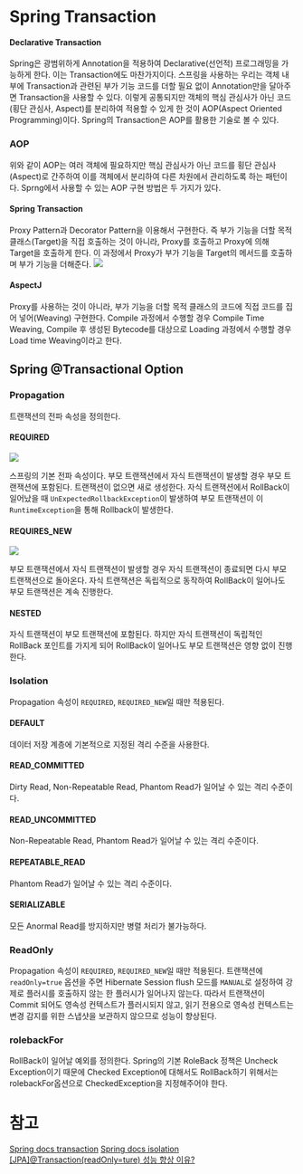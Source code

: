 # Spring Transaction
#### Declarative Transaction
Spring은 광범위하게 Annotation을 적용하여 Declarative(선언적) 프로그래밍을 가능하게 한다. 이는 Transaction에도 마찬가지이다. 스프링을 사용하는 우리는 객체 내부에 Transaction과 관련된 부가 기능 코드를 더할 필요 없이 Annotation만을 달아주면 Transaction을 사용할 수 있다. 이렇게 공통되지만 객체의 핵심 관심사가 아닌 코드(횡단 관심사, Aspect)를 분리하여 적용할 수 있게 한 것이 AOP(Aspect Oriented Programming)이다. Spring의 Transaction은 AOP를 활용한 기술로 볼 수 있다. 

### AOP
위와 같이 AOP는 여러 객체에 필요하지만 핵심 관심사가 아닌 코드를 횡단 관심사(Aspect)로 간주하여 이를 객체에서 분리하여 다른 차원에서 관리하도록 하는 패턴이다. Sprng에서 사용할 수 있는 AOP 구현 방법은 두 가지가 있다. 

#### Spring Transaction 
Proxy Pattern과 Decorator Pattern을 이용해서 구현한다. 즉 부가 기능을 더할 목적 클래스(Target)을 직접 호출하는 것이 아니라, Proxy를 호출하고 Proxy에 의해 Target을 호출하게 한다. 이 과정에서 Proxy가 부가 기능을 Target의 메서드를 호출하며 부가 기능을 더해준다. 
![](https://velog.velcdn.com/images/sojukang/post/4fb5b2ac-1356-49b0-9112-a800560bf207/image.png)


#### AspectJ
Proxy를 사용하는 것이 아니라, 부가 기능을 더할 목적 클래스의 코드에 직접 코드를 집어 넣어(Weaving) 구현한다. Compile 과정에서 수행할 경우 Compile Time Weaving, Compile 후 생성된 Bytecode를 대상으로 Loading 과정에서 수행할 경우 Load time Weaving이라고 한다. 

## Spring @Transactional Option
### Propagation
트랜잭션의 전파 속성을 정의한다. 
#### REQUIRED
![](https://velog.velcdn.com/images/sojukang/post/a5707231-1bcf-49b7-8d74-07c1829adc0e/image.png)

스프링의 기본 전파 속성이다. 부모 트랜잭션에서 자식 트랜잭션이 발생할 경우 부모 트랜잭션에 포함된다. 트랜잭션이 없으면 새로 생성한다. 자식 트랜잭션에서 RollBack이 일어났을 때 `UnExpectedRollbackException`이 발생하여 부모 트랜잭션이 이 `RuntimeException`을 통해 Rollback이 발생한다. 

#### REQUIRES_NEW
![](https://velog.velcdn.com/images/sojukang/post/7e94fe6a-d581-4221-8639-0af10a65d904/image.png)

부모 트랜잭션에서 자식 트랜잭션이 발생할 경우 자식 트랜잭션이 종료되면 다시 부모 트랜잭션으로 돌아온다. 자식 트랜잭션은 독립적으로 동작하여 RollBack이 일어나도 부모 트랜잭션은 계속 진행한다. 

#### NESTED
자식 트랜잭션이 부모 트랜잭션에 포함된다. 하지만 자식 트랜잭션이 독립적인 RollBack 포인트를 가지게 되어 RollBack이 일어나도 부모 트랜잭션은 영향 없이 진행한다. 

### Isolation
Propagation 속성이 `REQUIRED`, `REQUIRED_NEW`일 때만 적용된다. 

#### DEFAULT
데이터 저장 계층에 기본적으로 지정된 격리 수준을 사용한다. 

#### READ_COMMITTED
Dirty Read, Non-Repeatable Read, Phantom Read가 일어날 수 있는 격리 수준이다.

#### READ_UNCOMMITTED
Non-Repeatable Read, Phantom Read가 일어날 수 있는 격리 수준이다. 

#### REPEATABLE_READ
Phantom Read가 일어날 수 있는 격리 수준이다. 

#### SERIALIZABLE
모든 Anormal Read를 방지하지만 병렬 처리가 불가능하다.

### ReadOnly
Propagation 속성이 `REQUIRED`, `REQUIRED_NEW`일 때만 적용된다. 
트랜잭션에 `readOnly=true` 옵션을 주면 Hibernate Session flush 모드를 `MANUAL`로 설정하여 강제로 플러시를 호출하지 않는 한 플러시가 일어나지 않는다. 따라서 트랜잭션이 Commit 되어도 영속성 컨텍스트가 플러시되지 않고, 읽기 전용으로 영속성 컨텍스트는 변경 감지를 위한 스냅샷을 보관하지 않으므로 성능이 향상된다. 

### rolebackFor
RollBack이 일어날 예외를 정의한다. Spring의 기본 RoleBack 정책은 Uncheck Exception이기 때문에 Checked Exception에 대해서도 RollBack하기 위해서는 rolebackFor옵션으로 CheckedException을 지정해주어야 한다. 

# 참고
[Spring docs transaction](https://docs.spring.io/spring-framework/docs/current/reference/html/data-access.html#spring-data-tier)
[Spring docs isolation](https://docs.spring.io/spring-framework/docs/current/javadoc-api/org/springframework/transaction/annotation/Isolation.html)
[[JPA]@Transaction(readOnly=ture) 성능 향상 이유?](https://willseungh0.tistory.com/75)
